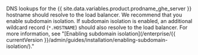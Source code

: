 DNS lookups for the {{ site.data.variables.product.prodname_ghe_server }} hostname should resolve to the load balancer. We recommend that you enable subdomain isolation. If subdomain isolation is enabled, an additional wildcard record (`*.HOSTNAME`) should also resolve to the load balancer. For more information, see "[Enabling subdomain isolation](/enterprise/{{ currentVersion }}/admin/guides/installation/enabling-subdomain-isolation/)."
